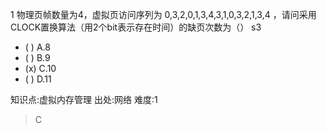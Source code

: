 1
物理页帧数量为4，虚拟页访问序列为 0,3,2,0,1,3,4,3,1,0,3,2,1,3,4 ，请问采用CLOCK置换算法（用2个bit表示存在时间）的缺页次数为（） s3
- ( ) A.8
- ( ) B.9
- (x) C.10
- ( ) D.11

知识点:虚拟内存管理
出处:网络
难度:1
> C
